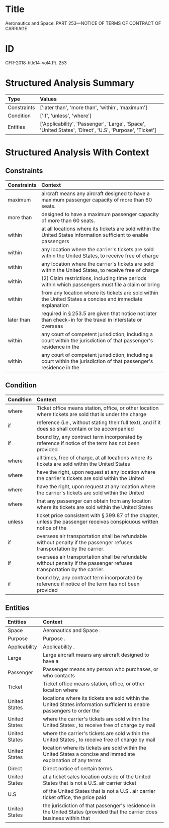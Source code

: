 # Title

 Aeronautics and Space. PART 253—NOTICE OF TERMS OF CONTRACT OF CARRIAGE


# ID

 CFR-2018-title14-vol4.Pt. 253


# Structured Analysis Summary

| Type        | Values                                                                                                  |
|:------------|:--------------------------------------------------------------------------------------------------------|
| Constraints | ['later than', 'more than', 'within', 'maximum']                                                        |
| Condition   | ['if', 'unless', 'where']                                                                               |
| Entities    | ['Applicability', 'Passenger', 'Large', 'Space', 'United States', 'Direct', 'U.S', 'Purpose', 'Ticket'] |


# Structured Analysis With Context

 


## Constraints

| Constraints   | Context                                                                                                               |
|:--------------|:----------------------------------------------------------------------------------------------------------------------|
| maximum       | aircraft means any aircraft designed to have a maximum  passenger capacity of more than 60 seats.                     |
| more than     | designed to have a maximum passenger capacity of more than  60 seats.                                                 |
| within        | at all locations where its tickets are sold within the United States information sufficient to enable passengers      |
| within        | any location where the carrier's tickets are sold within the United States, to receive free of charge                 |
| within        | any location where the carrier's tickets are sold within the United States, to receive free of charge                 |
| within        | (2) Claim restrictions, including time periods  within which passengers must file a claim or bring                    |
| within        | from any location where its tickets are sold within the United States a concise and immediate explanation             |
| later than    | required in &#167;&#8201;253.5 are given that notice not later than check-in for the travel in interstate or overseas |
| within        | any court of competent jurisdiction, including a court within the jurisdiction of that passenger's residence in the   |
| within        | any court of competent jurisdiction, including a court within the jurisdiction of that passenger's residence in the   |


## Condition

| Condition   | Context                                                                                                                          |
|:------------|:---------------------------------------------------------------------------------------------------------------------------------|
| where       | Ticket office means station, office, or other location  where tickets are sold that is under the charge                          |
| if          | reference (i.e., without stating their full text), and if it does so shall contain or be accompanied                             |
| if          | bound by, any contract term incorporated by reference if notice of the term has not been provided                                |
| where       | all times, free of charge, at all locations where its tickets are sold within the United States                                  |
| where       | have the right, upon request at any location where the carrier's tickets are sold within the United                              |
| where       | have the right, upon request at any location where the carrier's tickets are sold within the United                              |
| where       | that any passenger can obtain from any location where its tickets are sold within the United States                              |
| unless      | ticket price consistent with &#167;&#8201;399.87 of the chapter, unless the passenger receives conspicuous written notice of the |
| if          | overseas air transportation shall be refundable without penalty if  the passenger refuses transportation by the carrier.         |
| if          | overseas air transportation shall be refundable without penalty if  the passenger refuses transportation by the carrier.         |
| if          | bound by, any contract term incorporated by reference if notice of the term has not been provided                                |


## Entities

| Entities      | Context                                                                                                                  |
|:--------------|:-------------------------------------------------------------------------------------------------------------------------|
| Space         | Aeronautics and  Space .                                                                                                 |
| Purpose       | Purpose .                                                                                                                |
| Applicability | Applicability .                                                                                                          |
| Large         | Large aircraft means any aircraft designed to have a                                                                     |
| Passenger     | Passenger means any person who purchases, or who contacts                                                                |
| Ticket        | Ticket office means station, office, or other location where                                                             |
| United States | locations where its tickets are sold within the United States information sufficient to enable passengers to order the   |
| United States | where the carrier's tickets are sold within the United States , to receive free of charge by mail                        |
| United States | where the carrier's tickets are sold within the United States , to receive free of charge by mail                        |
| United States | location where its tickets are sold within the United States a concise and immediate explanation of any terms            |
| Direct        | Direct  notice of certain terms.                                                                                         |
| United States | at a ticket sales location outside of the United States that is not a U.S. air carrier ticket                            |
| U.S           | of the United States that is not a U.S . air carrier ticket office, the price paid                                       |
| United States | the jurisdiction of that passenger's residence in the United States (provided that the carrier does business within that |



